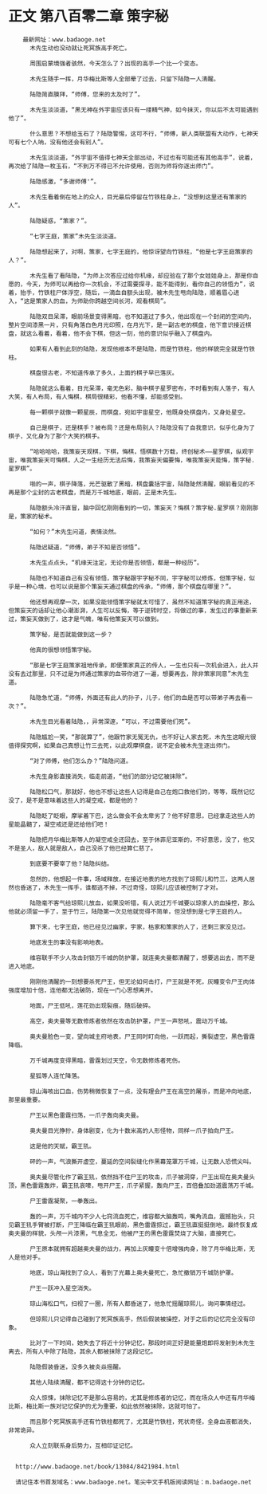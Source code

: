 # 正文 第八百零二章 策字秘
        最新网址：www.badaoge.net
          木先生动也没动就让死冥族高手死亡。
      
          周围启蒙境强者骇然，今天怎么了？出现的高手一个比一个变态。
      
          木先生随手一挥，月华梅比斯等人全部晕了过去，只留下陆隐一人清醒。
      
          陆隐简直膜拜，“师傅，您来的太及时了”。
      
          木先生淡淡道，“黑无神在外宇宙应该只有一缕精气神，如今抹灭，你以后不太可能遇到他了”。
      
          什么意思？不想给玉石了？陆隐警惕，这可不行，“师傅，新人类联盟有大动作，七神天可有七个人呐，没有他还会有别人”。
      
          木先生淡淡道，“外宇宙不值得七神天全部出动，不过也有可能还有其他高手”，说着，再次给了陆隐一枚玉石，“不到万不得已不允许使用，否则为师将你逐出师门”。
      
          陆隐感激，“多谢师傅'”。
      
          木先生看着倒在地上的众人，目光最后停留在竹铁柱身上，“没想到这里还有策家的人”。
      
          陆隐疑惑，“策家？”。
      
          “七字王庭，策家”木先生淡淡道。
      
          陆隐想起来了，对啊，策家，七字王庭的，他惊讶望向竹铁柱，“他是七字王庭策家的人？”。
      
          木先生看了看陆隐，“为师上次答应过给你机缘，却应验在了那个女娃娃身上，那是你自愿的，今天，为师可以再给你一次机会，不过需要探寻，能不能得到，看你自己的领悟力”，说着，抬手，竹铁柱尸体浮空，随后，一滴血自额头出现，被木先生甩向陆隐，顺着眉心进入，“这是策家人的血，为师助你跨越空间长河，观看棋局”。
      
          陆隐双目呆滞，眼前场景变得黑暗，也不知道过了多久，他出现在一个封闭的空间内，整片空间漆黑一片，只有角落白色月光印照，在月光下，是一副古老的棋盘，他下意识接近棋盘，就这么看着，看着，他不会下棋，但这一刻，他的意识似乎融入了棋盘内。
      
          如果有人看到此刻的陆隐，发现他根本不是陆隐，而是竹铁柱，他的样貌完全就是竹铁柱。
      
          棋盘很古老，不知道传承了多久，上面的棋子早已落灰。
      
          陆隐就这么看着，目光呆滞，毫无色彩，脑中棋子星罗密布，不时看到有人落子，有人大笑，有人布局，有人悔棋，棋局很精彩，他看不懂，却能感受到。
      
          每一颗棋子就像一颗星辰，而棋盘，宛如宇宙星空，他既身处棋盘内，又身处星空。
      
          自己是棋子，还是棋手？被布局？还是布局别人？陆隐没有了自我意识，似乎化身为了棋子，又化身为了那个大笑的棋手。
      
          “哈哈哈哈，我策妄天观棋，下棋，悔棋，悟棋数十万载，终创秘术——星罗棋，纵观宇宙，唯我策妄天可悔棋，人之一生经历无法后悔，我策妄天偏要悔，唯我策妄天能悔，策字秘.星罗棋”。
      
          啪的一声，棋子降落，光芒驱散了黑暗，棋盘囊括宇宙，陆隐陡然清醒，眼前看见的不再是那个尘封的古老棋盘，而是万千城地底，眼前，正是木先生。
      
          陆隐额头冷汗直冒，脑中回忆刚刚看到的一切，策妄天？悔棋？策字秘.星罗棋？刚刚那是，策家的秘术。
      
          “如何？”木先生问道，表情淡然。
      
          陆隐迟疑道，“师傅，弟子不知是否领悟”。
      
          木先生点点头，“机缘天注定，无论你是否领悟，都是一种经历”。
      
          陆隐也不知道自己有没有领悟，策字秘跟宇字秘不同，宇字秘可以修炼，但策字秘，似乎是一种心境，也可以说是那个策妄天通过棋盘的传承，“师傅，那个棋盘在哪里？”。
      
          他还想再观摩一次，如果没能领悟策字秘就太可惜了，虽然不知道策字秘的真正用途，但策妄天的话却让他心潮澎湃，人生可以反悔，等于逆转时空，将做过的事，发生过的事重新来过，策妄天做到了，这才是气魄，唯有他策妄天可以做到。
      
          策字秘，是否就能做到这一步？
      
          他真的很想领悟策字秘。
      
          “那是七字王庭策家祖地传承，即便策家真正的传人，一生也只有一次机会进入，此人并没有去过那里，只不过是为师通过策家的血带你进了一遍，想要再去，除非策家同意”木先生道。
      
          陆隐急忙道，“师傅，外面还有此人的孙子，儿子，他们的血是否可以带弟子再去看一次？”。
      
          木先生目光看着陆隐，，异常深邃，“可以，不过需要他们死”。
      
          陆隐尴尬一笑，“那就算了”，他跟竹家无冤无仇，也不好让人家去死，木先生这眼光很值得探究啊，如果自己真想让竹三去死，以此观摩棋盘，说不定会被木先生逐出师门。
      
          “对了师傅，他们怎么办？”陆隐问道。
      
          木先生身影直接消失，临走前道，“他们的部分记忆被抹除”。
      
          陆隐松口气，那就好，他也不想让这些人记得是自己在炮口救他们的，等等，既然记忆没了，是不是意味着这些人的凝空戒，都是他的？
      
          陆隐眨了眨眼，摩挲着下巴，这么做会不会太卑劣了？他不好意思，已经拿走这些人的星能晶髓了，凝空戒还是还给他们吧！
      
          陆隐把月华梅比斯等人的凝空戒全还回去，至于休菲尼亚斯的，不好意思，没了，他又不是圣人，敌人就是敌人，自己没杀了他已经算仁慈了。
      
          到底要不要宰了他？陆隐纠结。
      
          忽然的，他想起一件事，场域释放，在接近地表的地方找到了琼熙儿和竹三，这两人居然也昏迷了，木先生一挥手，谁都逃不掉，不过奇怪，琼熙儿应该被控制了才对。
      
          陆隐毫不客气给琼熙儿放血，如果没听错，有人说过万千城要以琼家人的血操控，那么他就必须留一手了，至于竹三，陆隐第一次见他就觉得不简单，但没想到是七字王庭的人。
      
          算下来，七字王庭，他已经见过幽家，宇家，枯家和策家的人了，还剩三家没见过。
      
          地底发生的事没有影响地表。
      
          维容联手不少人攻击封锁万千城的防护罩，就连奥夫曼都清醒了，想要逃出去，而不是进入地底。
      
          刚刚他清醒的一刻想要杀死尸王，但无论如何击打，尸王就是不死，灰瞳变令尸王肉体强度增加十倍，连他都无法破防，现在一门心思想离开。
      
          地面，尸王低吼，莲花劲出现裂痕，随后破碎。
      
          高空，奥夫曼等无数修炼者依然在攻击防护罩，尸王一声怒吼，震动万千城。
      
          奥夫曼脸色一变，望向城主府地表，尸王同时盯向他，一跃而起，撕裂虚空，黑色雷霆降临。
      
          万千城再度变得黑暗，雷霆划过天空，令无数修炼者死伤。
      
          星狐等人连忙降落。
      
          琼山海咳出口血，伤势稍微恢复了一点，没有理会尸王在高空的屠杀，而是冲向地底，那里最重要。
      
          尸王以黑色雷霆扫荡，一爪子轰向奥夫曼。
      
          奥夫曼目光狰狞，身体剧变，化为十数米高的人形怪物，同样一爪子拍向尸王。
      
          这是他的天赋，霸王犼。
      
          砰的一声，气浪撕开虚空，蔓延的空间裂缝化作黑幕笼罩万千城，让无数人恐慌尖叫。
      
          奥夫曼尽管化作了霸王犼，依然挡不住尸王的攻击，爪子被洞穿，尸王出现在奥夫曼头顶，黑色雷霆轰炸，霸王犼哀嚎，甩开尸王，爪子紧握，轰向尸王，百倍叠加劲道震荡万千城。
      
          尸王雷霆凝聚，一拳轰出。
      
          轰的一声，万千城内不少人七窍流血死亡，维容都大脑轰鸣，嘴角流血，震撼抬头，只见霸王犼手臂被打断，尸王降临在霸王犼眼前，黑色雷霆掠过，霸王犼直挺挺倒地，最终恢复成奥夫曼的样貌，头颅一片漆黑，气息全无，他被尸王的黑色雷霆焚烧了大脑，直接死亡。
      
          尸王原本就拥有超越奥夫曼的战力，再加上灰瞳变十倍增强肉身，除了月华梅比斯，无人是他对手。
      
          地底，琼山海找到了众人，看到了光幕上奥夫曼死亡，急忙撤销万千城防护罩。
      
          尸王一跃冲入星空消失。
      
          琼山海松口气，扫视了一圈，所有人都昏迷了，他急忙摇醒琼熙儿，询问事情经过。
      
          但琼熙儿只记得自己碰到了死冥族高手，然后假装被操控，对于之后的记忆完全没有印象。
      
          比对了一下时间，她失去了将近十分钟记忆，那段时间正好是能量炮即将发射到木先生离去，所有人中除了陆隐，其余人都被抹除了这段记忆。
      
          陆隐假装昏迷，没多久被炎焱摇醒。
      
          其他人陆续清醒，都不记得这十分钟的记忆。
      
          众人惊悚，抹除记忆不是那么容易的，尤其是修炼者的记忆，而在场众人中还有月华梅比斯，梅比斯一族对记忆保护的尤为重要，如此依然被抹除，这就可怕了。
      
          而且那个死冥族高手还有竹铁柱都死了，尤其是竹铁柱，死状奇怪，全身血液都消失，非常诡异。
      
          众人立刻联系身后势力，互相印证记忆。
      
      
      http://www.badaoge.net/book/13084/8421984.html
      
      请记住本书首发域名：www.badaoge.net。笔尖中文手机版阅读网址：m.badaoge.net